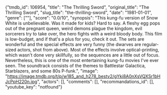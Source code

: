 {"tmdb_id": 106954, "title": "The Thrilling Sword", "original_title": "The Thrilling Sword", "slug_title": "the-thrilling-sword", "date": "1981-01-01", "genre": [""], "score": "0.0/10", "synopsis": "This kung-fu version of Snow White is unbelievable. Was it made for kids? Hard to say. A fleshy egg pops out of the pregnant queen, weird demons plague the kingdom, evil sorcerers try to take over, the hero fights with a weird bloody body. This film is low-budget, and if that's a plus for you, check it out. The sets are wonderful and the special effects are very funny (the dwarves are regular-sized actors, shot from above). Most of the effects involve optical-printing, which wasn't done very skillfully, so the sequences are a little out of focus. Nevertheless, this is one of the most entertaining kung-fu movies I've ever seen. The soundtrack consists of the themes to Battlestar Galactica, Starblazers, and some 80s P-funk.", "image": "https://image.tmdb.org/t/p/w185_and_h278_bestv2/gYki8A0nXsVQXSr1bHJcPpH220n.jpg", "actors": [], "comments": [], "recommandations_id": [], "youtube_key": "notfound"}